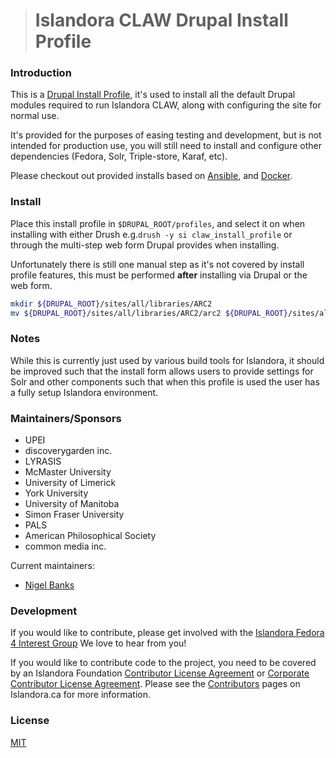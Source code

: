 ># Islandora CLAW Drupal Install Profile

### Introduction

This is a [Drupal Install Profile][install-profile], it's used to install all
the default Drupal modules required to run Islandora CLAW, along with
configuring the site for normal use.

It's provided for the purposes of easing testing and development, but is not
intended for production use, you will still need to install and configure other
dependencies (Fedora, Solr, Triple-store, Karaf, etc).

Please checkout out provided installs based on [Ansible], and [Docker].

### Install

Place this install profile in ```$DRUPAL_ROOT/profiles```, and select it on when
installing with either Drush e.g.```drush -y si claw_install_profile``` or through the
multi-step web form Drupal provides when installing.

Unfortunately there is still one manual step as it's not covered by install
profile features, this must be performed **after** installing via Drupal or the
web form.

```bash
mkdir ${DRUPAL_ROOT}/sites/all/libraries/ARC2
mv ${DRUPAL_ROOT}/sites/all/libraries/ARC2/arc2 ${DRUPAL_ROOT}/sites/all/libraries/ARC2/arc
```

### Notes 

While this is currently just used by various build tools for Islandora, it
should be improved such that the install form allows users to provide settings
for Solr and other components such that when this profile is used the user has a
fully setup Islandora environment.

### Maintainers/Sponsors

* UPEI
* discoverygarden inc.
* LYRASIS
* McMaster University
* University of Limerick
* York University
* University of Manitoba
* Simon Fraser University
* PALS
* American Philosophical Society
* common media inc.

Current maintainers:

* [Nigel Banks](https://github.com/nigelgbanks)

### Development

If you would like to contribute, please get involved with the
[Islandora Fedora 4 Interest Group] We love to hear from you!

If you would like to contribute code to the project, you need to be covered by
an Islandora Foundation [Contributor License Agreement] or
[Corporate Contributor License Agreement]. Please see the [Contributors] pages
on Islandora.ca for more information.

### License

[MIT](https://opensource.org/licenses/MIT)

[Islandora Fedora 4 Interest Group]: https://github.com/Islandora/Islandora-Fedora4-Interest-Group
[Contributors]: http://islandora.ca/resources/contributors
[Contributor License Agreement]: http://islandora.ca/sites/default/files/islandora_cla.pdf
[Corporate Contributor License Agreement]: http://islandora.ca/sites/default/files/islandora_ccla.pdf
[install-profile]: https://www.drupal.org/developing/distributions
[docker]: https://github.com/Islandora-CLAW/claw-docker
[ansible]: https://github.com/Islandora-CLAW/claw-ansible
